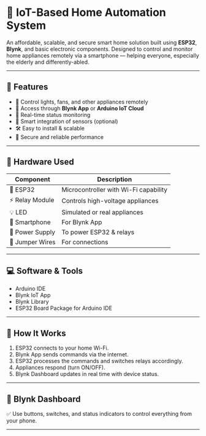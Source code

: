 # 🏡 IoT-Based Home Automation System

An affordable, scalable, and secure smart home solution built using **ESP32**, **Blynk**, and basic electronic components. Designed to control and monitor home appliances remotely via a smartphone — helping everyone, especially the elderly and differently-abled.

---

## 📌 Features

- 🔌 Control lights, fans, and other appliances remotely  
- 📲 Access through **Blynk App** or **Arduino IoT Cloud**
- 📶 Real-time status monitoring
- 🧠 Smart integration of sensors (optional)
- 🛠️ Easy to install & scalable
- 🔐 Secure and reliable performance

---

## 🧰 Hardware Used

| Component           | Description                          |
|--------------------|--------------------------------------|
| 🧠 ESP32            | Microcontroller with Wi-Fi capability |
| ⚡ Relay Module     | Controls high-voltage appliances     |
| 💡 LED              | Simulated or real appliances         |
| 📱 Smartphone       | For Blynk App                        |
| 🔌 Power Supply     | To power ESP32 & relays              |
| 🧵 Jumper Wires     | For connections                      |


---

## 💻 Software & Tools

- Arduino IDE  
- Blynk IoT App 
- Blynk Library  
- ESP32 Board Package for Arduino IDE  

---

## 📲 How It Works

1. ESP32 connects to your home Wi-Fi.
2. Blynk App sends commands via the internet.
3. ESP32 processes the commands and switches relays accordingly.
4. Appliances respond (turn ON/OFF).
5. Blynk Dashboard updates in real time with device status.

---



## 📱 Blynk Dashboard

✅ Use buttons, switches, and status indicators to control everything from your phone.

---


